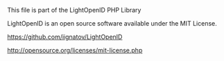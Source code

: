 This file is part of the LightOpenID PHP Library

LightOpenID is an open source software available under the MIT License.

https://github.com/iignatov/LightOpenID

http://opensource.org/licenses/mit-license.php
